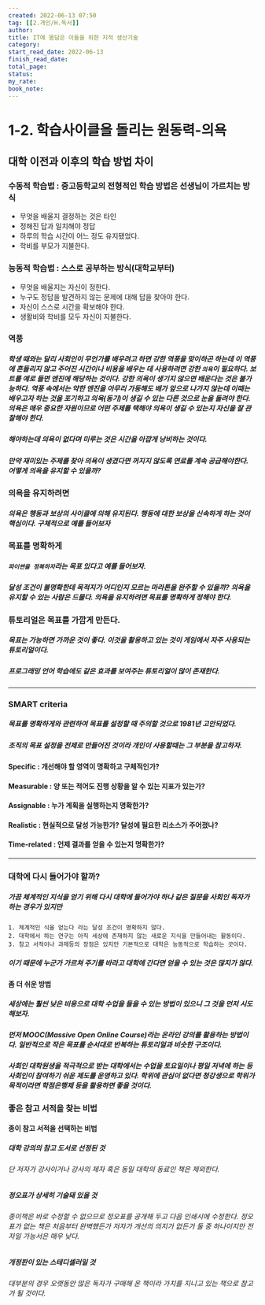 ```yaml
---
created: 2022-06-13 07:50
tag: [[2.개인/H.독서]]
author:
title: IT에 몸담은 이들을 위한 지적 생산기술
category:
start_read_date: 2022-06-13
finish_read_date:
total_page:
status:
my_rate: 
book_note:
---
```

# 1-2. 학습사이클을 돌리는 원동력-의욕
## 대학 이전과 이후의 학습 방법 차이
### 수동적 학습법 : 중고등학교의 전형적인 학습 방법은 선생님이 가르치는 방식
- 무엇을 배울지 결정하는 것은 타인
- 정해진 답과 일치해야 정답
- 하루의 학습 시간이 어느 정도 유지됐었다.
- 학비를 부모가 지불한다.

### 능동적 학습법 : 스스로 공부하는 방식(대학교부터)
- 무엇을 배울지는 자신이 정한다.
- 누구도 정답을 발견하지 않는 문제에 대해 답을 찾아야 한다.
- 자신이 스스로 시간을 확보해야 한다.
- 생활비와 학비를 모두 자신이 지불한다.

### 역풍
##### 학생 때와는 달리 사회인이 무언가를 배우려고 하면 강한 역풍을 맞이하곤 하는데 이 역풍에 흔들리지 않고 주어진 시간이나 비용을 배우는 데 사용하려면 강한 `의욕`이 필요하다. 보트를 예로 들면 엔진에 해당하는 것이다. 강한 의욕이 생기지 않으면 배운다는 것은 불가능하다. 역풍 속에서는 약한 엔진을 아무리 가동해도 배가 앞으로 나가지 않는데 이때는 배우고자 하는 것을 포기하고 의욕(동기)이 생길 수 있는 다른 것으로 눈을 돌려야 한다. 의욕은 매우 중요한 자원이므로 어떤 주제를 택해야 의욕이 생길 수 있는지 자신을 잘 관찰해야 한다.
##### 해야하는데 의욕이 없다며 미루는 것은 시간을 아깝게 낭비하는 것이다.
##### 만약 재미있는 주제를 찾아 의욕이 생겼다면 꺼지지 않도록 연료를 계속 공급해야한다. 어떻게 의욕을 유지할 수 있을까?

### 의욕을 유지하려면
##### 의욕은 행동과 보상의 사이클에 의해 유지된다. 행동에 대한 보상을 신속하게 하는 것이 핵심이다. 구체적으로 예를 들어보자

### 목표를 명확하게
##### `파이썬을 정복하자`라는 목표 있다고 예를 들어보자.
##### 달성 조건이 불명확한데 목적지가 어디인지 모르는 마라톤을 완주할 수 있을까? 의욕을 유지할 수 있는 사람은 드물다. 의욕을 유지하려면 목표를 명확하게 정해야 한다.

### 튜토리얼은 목표를 가깝게 만든다.
##### 목표는 가능하면 가까운 것이 좋다. 이것을 활용하고 있는 것이 게임에서 자주 사용되는 튜토리얼이다.
##### 프로그래밍 언어 학습에도 같은 효과를 보여주는 튜토리얼이 많이 존재한다. 

---
### SMART criteria
##### 목표를 명확하게와 관련하여 목표를 설정할 때 주의할 것으로 1981년 고안되었다.
##### 조직의 목표 설정을 전제로 만들어진 것이라 개인이 사용할때는 그 부분을 참고하자.

#### Specific : 개선해야 할 영역이 명확하고 구체적인가?
#### Measurable : 양 또는 적어도 진행 상황을 알 수 있는 지표가 있는가?
#### Assignable : 누가 계획을 실행하는지 명확한가?
#### Realistic : 현실적으로 달성 가능한가? 달성에 필요한 리소스가 주어졌나?
#### Time-related : 언제 결과를 얻을 수 있는지 명확한가?
---

### 대학에 다시 들어가야 할까?
##### 가끔 체계적인 지식을 얻기 위해 다시 대학에 들어가야 하나 같은 질문을 사회인 독자가 하는 경우가 있지만
	1. 체계적인 식을 얻는다 라는 달성 조건이 명확하지 않다.
	2. 대학에서 하는 연구는 아직 세상에 존재하지 않는 새로운 지식을 만들어내는 활동이다.
	3. 참고 서적이나 과제등의 장점은 있지만 기본적으로 대학은 능동적으로 학습하는 곳이다.
##### 이기 때문에 누군가 가르쳐 주기를 바라고 대학에 간다면 얻을 수 있는 것은 많지가 않다.

#### 좀 더 쉬운 방법
##### 세상에는 훨씬 낮은 비용으로 대학 수업을 들을 수 있는 방법이 있으니 그 것을 먼저 시도해보자.

##### 먼저 MOOC(Massive Open Online Course)라는 온라인 강의를 활용하는 방법이다. 일반적으로 작은 목표를 순서대로 반복하는 튜토리얼과 비슷한 구조이다.

##### 사회인 대학원생을 적극적으로 받는 대학에서는 수업을 토요일이나 평일 저녁에 하는 등 사회인이 참여하기 쉬운 제도를 운영하고 있다. 학위에 관심이 없다면 청강생으로 학위가 목적이라면 학점은행제 등을 활용하면 좋을 것이다.

### 좋은 참고 서적을 찾는 비법
#### 종이 참고 서적을 선택하는 비법
##### 대학 강의의 참고 도서로 선정된 것
###### 단 저자가 강사이거나 강사의 제자 혹은 동일 대학의 동료인 책은 제외한다.

##### 정오표가 상세히 기술돼 있을 것
###### 종이책은 바로 수정할 수 없으므로 정오표를 공개해 두고 다음 인쇄시에 수정한다. 정오표가 없는 책은 처음부터 완벽했든가 저자가 개선의 의지가 없든가 둘 중 하나이지만 전자일 가능서은 매우 낮다.

##### 개정판이 있는 스테디셀러일 것
###### 대부분의 경우 오랫동안 많은 독자가 구매해 온 책이라 가치를 지니고 있는 책으로 참고가 될 것이다. 

